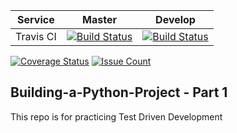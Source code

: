 | Service   | Master | Develop |
|:-----------:|:--------:|:---------:|
|Travis CI|[![Build Status](https://travis-ci.org/AndrewMlamba/Building-a-Python-Project.svg?branch=master)](https://travis-ci.org/AndrewMlamba/Building-a-Python-Project)|[![Build Status](https://travis-ci.org/AndrewMlamba/Building-a-Python-Project.svg?branch=master)](https://travis-ci.org/AndrewMlamba/Building-a-Python-Project)|
[![Coverage Status](https://coveralls.io/repos/github/AndrewMlamba/Building-a-Python-Project/badge.svg?branch=master)](https://coveralls.io/github/AndrewMlamba/Building-a-Python-Project?branch=master)
[![Issue Count](https://codeclimate.com/github/codeclimate/codeclimate/badges/issue_count.svg)](https://codeclimate.com/github/AndrewMlamba/Building-a-Python-Project)
## Building-a-Python-Project - Part 1

This repo is for practicing Test Driven Development
